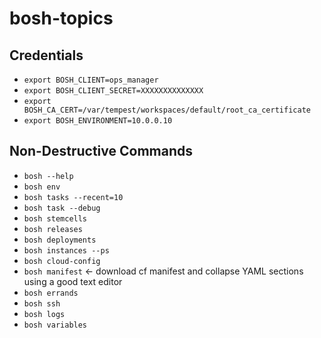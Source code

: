 # bosh-topics

## Credentials

- `export BOSH_CLIENT=ops_manager`
- `export BOSH_CLIENT_SECRET=XXXXXXXXXXXXXX`
- `export BOSH_CA_CERT=/var/tempest/workspaces/default/root_ca_certificate`
- `export BOSH_ENVIRONMENT=10.0.0.10`

## Non-Destructive Commands

- `bosh --help`
- `bosh env`
- `bosh tasks --recent=10`
- `bosh task --debug`
- `bosh stemcells`
- `bosh releases`
- `bosh deployments`
- `bosh instances --ps`
- `bosh cloud-config`
- `bosh manifest` <- download cf manifest and collapse YAML sections using a good text editor
- `bosh errands`
- `bosh ssh`
- `bosh logs`
- `bosh variables`
